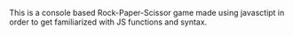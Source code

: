 This is a console based Rock-Paper-Scissor game made using javasctipt in order to get familiarized with JS functions and syntax.